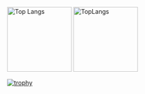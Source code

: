 <p align='left'>
  <img alt="Top Langs" height="150px" src="https://github-readme-stats.vercel.app/api/top-langs/?username=HashimotoAyato&layout=compact&theme=onedark" />
  <img alt="TopLangs" height="150px" src="https://github-readme-stats.vercel.app/api?username=HashimotoAyato&theme=onedark&show_icons=true" />
</p>

[![trophy](https://github-profile-trophy.vercel.app/?username=HashimotoAyato&theme=onedark&column=7
)](https://github.com/ryo-ma/github-profile-trophy)
